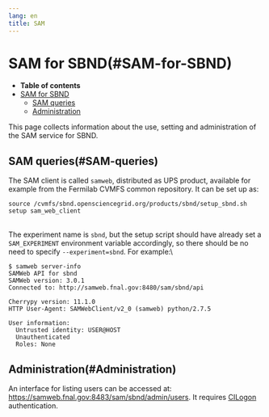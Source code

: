 ```yaml
---
lang: en
title: SAM
---
```




SAM for SBND(#SAM-for-SBND)
============================================

-   **Table of contents**
-   [SAM for SBND](#SAM-for-SBND)
    -   [SAM queries](#SAM-queries)
    -   [Administration](#Administration)

This page collects information about the use, setting and administration
of the SAM service for SBND.



SAM queries(#SAM-queries)
------------------------------------------

The SAM client is called `samweb`, distributed as UPS product, available
for example from the Fermilab CVMFS common repository. It can be set up
as:

    source /cvmfs/sbnd.opensciencegrid.org/products/sbnd/setup_sbnd.sh
    setup sam_web_client

\
The experiment name is `sbnd`, but the setup script should have already
set a `SAM_EXPERIMENT` environment variable accordingly, so there should
be no need to specify `--experiment=sbnd`. For example:\

    $ samweb server-info
    SAMWeb API for sbnd
    SAMWeb version: 3.0.1
    Connected to: http://samweb.fnal.gov:8480/sam/sbnd/api

    Cherrypy version: 11.1.0
    HTTP User-Agent: SAMWebClient/v2_0 (samweb) python/2.7.5

    User information:
      Untrusted identity: USER@HOST
      Unauthenticated
      Roles: None



Administration(#Administration)
------------------------------------------------

An interface for listing users can be accessed at:
<https://samweb.fnal.gov:8483/sam/sbnd/admin/users>. It requires
[CILogon](Computing_resources.html#Accessing-resources-via-certificates)
authentication.
